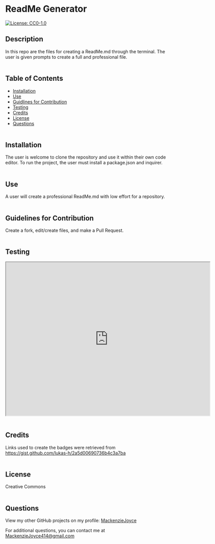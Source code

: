 # ReadMe Generator

[![License: CC0-1.0](https://img.shields.io/badge/License-CC0_1.0-lightgrey.svg)](http://creativecommons.org/publicdomain/zero/1.0/)

## Description

In this repo are the files for creating a ReadMe.md through the terminal. The user is given prompts to create a full and professional file.
</br></br>

## Table of Contents

- [Installation](#installation)
- [Use](#use)
- [Guidlines for Contribution](#guidelines-for-contribution)
- [Testing](#testing)
- [Credits](#credits)
- [License](#license)
- [Questions](#questions)
  </br></br>

## Installation

The user is welcome to clone the repository and use it within their own code editor. To run the project, the user must install a package.json and inquirer.
</br></br>

## Use

A user will create a professional ReadMe.md with low effort for a repository.
</br></br>

## Guidelines for Contribution

Create a fork, edit/create files, and make a Pull Request.
</br></br>

## Testing

<iframe src="https://drive.google.com/file/d/1ROnjq899jg_bOzBIoQyb-DmpqfUWyKsx/preview" width="640" height="480"></iframe>
</br></br>

## Credits

Links used to create the badges were retrieved from https://gist.github.com/lukas-h/2a5d00690736b4c3a7ba
</br></br>

## License

Creative Commons
</br></br>

## Questions

  <p>View my other GitHub projects on my profile: <a href="https://github.com/MackenzieJoyce">MackenzieJoyce</a></p> 
  <p>For additional questions, you can contact me at <a href="mailto:MackenzieJoyce414@gmail.com">MackenzieJoyce414@gmail.com</a></p>
